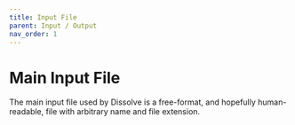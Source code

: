 ```yaml
---
title: Input File
parent: Input / Output
nav_order: 1
---
```

# Main Input File

The main input file used by Dissolve is a free-format, and hopefully human-readable, file with arbitrary name and file extension.
